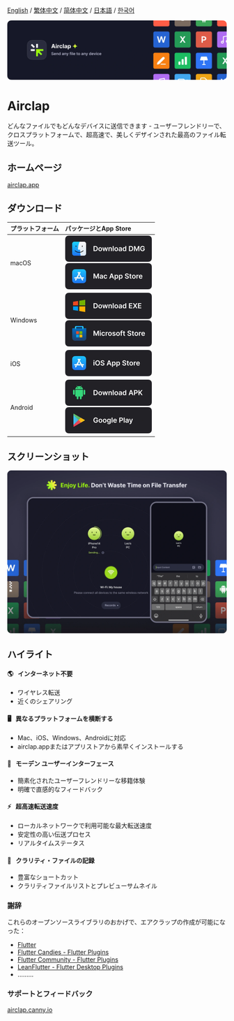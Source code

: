 [English](https://github.com/Gentleflow/Airclap/blob/main/docs/README.md) / [繁体中文](https://github.com/Gentleflow/Airclap/blob/main/docs/README-TC.md) / [简体中文](https://github.com/Gentleflow/Airclap/blob/main/docs/README-SC.md) / [日本語](https://github.com/Gentleflow/Airclap/blob/main/docs/README-JP.md) / [한국어](https://github.com/Gentleflow/Airclap/blob/main/docs/README-KO.md)   
 
[![banner](../images/banner.webp)](https://airclap.app)
# Airclap
どんなファイルでもどんなデバイスに送信できます - ユーザーフレンドリーで、クロスプラットフォームで、超高速で、美しくデザインされた最高のファイル転送ツール。

## ホームページ
[airclap.app](https://airclap.app)

## ダウンロード
| プラットフォーム | パッケージとApp Store |
|:--|:--|
| macOS | [<img src="../images/dmg.webp" alt="dmg" width="199" height="60">](https://github.com/Gentleflow/Airclap/releases/latest/download/Airclap-macos.dmg) <br> [<img src="../images/mac.webp" alt="mac app store" width="199" height="60">](https://apps.apple.com/us/app/airclap/id6467128147?l=zh-Hans-CN) |
| Windows | [<img src="../images/exe.webp" alt="dmg" width="199" height="60">](https://github.com/Gentleflow/Airclap/releases/latest/download/Airclap-windows.exe) <br> [<img src="../images/ms.webp" alt="microsoft store" width="199" height="60">](https://www.microsoft.com/store/productId/9N19C4QDKR6D)|
| iOS  | [<img src="../images/ios.webp" alt="ios app store" width="199" height="60">](https://apps.apple.com/us/app/airclap/id6467128147) |
| Android | [<img src="../images/apk.webp" alt="dmg" width="199" height="60">](https://github.com/Gentleflow/Airclap/releases/latest/download/Airclap-android.apk) <br> [<img src="../images/gp.webp" alt="google play" width="199" height="60">](https://play.google.com/store/apps/details?id=tech.gentleflow.airclap.pro) |

## スクリーンショット
![Screenshots](../images/display.webp)

## ハイライト
#### 🌎 &nbsp; インターネット不要
- ワイヤレス転送
- 近くのシェアリング 
#### 🖥️ &nbsp; 異なるプラットフォームを横断する
- Mac、iOS、Windows、Androidに対応
- airclap.appまたはアプリストアから素早くインストールする
#### 🔮 &nbsp; モーデン ユーザーインターフェース
- 簡素化されたユーザーフレンドリーな移籍体験
- 明確で直感的なフィードバック
#### ⚡️ &nbsp; 超高速転送速度
- ローカルネットワークで利用可能な最大転送速度
- 安定性の高い伝送プロセス
- リアルタイムステータス
#### 📃 &nbsp; クラリティ・ファイルの記録
- 豊富なショートカット
- クラリティファイルリストとプレビューサムネイル

### 謝辞

これらのオープンソースライブラリのおかげで、エアクラップの作成が可能になった：

- [Flutter](https://flutter.dev/)
- [Flutter Candies - Flutter Plugins](https://github.com/fluttercandies)
- [Flutter Community - Flutter Plugins](https://github.com/fluttercommunity)
- [LeanFlutter - Flutter Desktop Plugins](https://github.com/leanflutter)
- ………

### サポートとフィードバック
[airclap.canny.io](https://airclap.canny.io/feedback)
